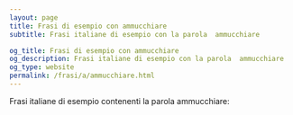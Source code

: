 ```yaml
---
layout: page
title: Frasi di esempio con ammucchiare 
subtitle: Frasi italiane di esempio con la parola  ammucchiare

og_title: Frasi di esempio con ammucchiare 
og_description: Frasi italiane di esempio con la parola  ammucchiare
og_type: website
permalink: /frasi/a/ammucchiare.html
---
```


Frasi italiane di esempio contenenti la parola ammucchiare:


